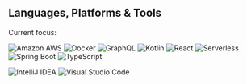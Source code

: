 <!--
**kaije/kaije** is a ✨ _special_ ✨ repository because its `README.md` (this file) appears on your GitHub profile.

Here are some ideas to get you started:

- 🔭 I’m currently working on ...
- 🌱 I’m currently learning ...
- 👯 I’m looking to collaborate on ...
- 🤔 I’m looking for help with ...
- 💬 Ask me about ...
- 📫 How to reach me: ...
- 😄 Pronouns: ...
- ⚡ Fun fact: ...
-->

## Languages, Platforms & Tools

Current focus:

<p>  
  <img alt="Amazon AWS" src="https://img.shields.io/badge/Amazon AWS-232F3E?logo=amazon-aws&logoColor=white&style=for-the-badge" />
  <img alt="Docker" src="https://img.shields.io/badge/Docker-2496ED?logo=docker&logoColor=white&style=for-the-badge" />  
  <img alt="GraphQL" src="https://img.shields.io/badge/GraphQL-E10098?logo=graphql&logoColor=white&style=for-the-badge" />   
  <img alt="Kotlin" src="https://img.shields.io/badge/Kotlin-0095D5?logo=kotlin&logoColor=white&style=for-the-badge" />  
  <img alt="React" src="https://img.shields.io/badge/React-61DAFB?logo=react&logoColor=white&style=for-the-badge" />  
  <img alt="Serverless" src="https://img.shields.io/badge/Serverless-FD5750?logo=serverless&logoColor=white&style=for-the-badge" />   
  <img alt="Spring Boot" src="https://img.shields.io/badge/Spring Boot-6DB33F?logo=Spring&logoColor=white&style=for-the-badge" />   
  <img alt="TypeScript" src="https://img.shields.io/badge/TypeScript-007ACC?logo=typescript&logoColor=white&style=for-the-badge" />   
</p>

<p>
  <img alt="IntelliJ IDEA" src="https://img.shields.io/badge/IntelliJ IDEA-000000?logo=intellij-idea&logoColor=white&style=for-the-badge" />  
  <img alt="Visual Studio Code" src="https://img.shields.io/badge/Visual Studio Code-007ACC?logo=visual-studio-code&logoColor=white&style=for-the-badge" />
</p>
